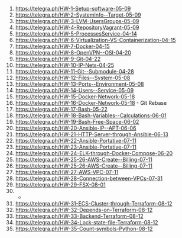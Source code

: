 1) https://telegra.ph/HW-1-Setup-software-05-09
2) https://telegra.ph/HW-2-SystemInfo--Target-05-09
3) https://telegra.ph/HW-3-LVM-UsersGroups-05-09
4) https://telegra.ph/HW-4-RepositoryVagrant-05-09
5) https://telegra.ph/HW-5-ProcessesService-04-14
6) https://telegra.ph/HW-6-Virtualization-VS-Containerization-04-15
7) https://telegra.ph/HW-7-Docker-04-15
8) https://telegra.ph/HW-8-OpenVPN--OSI-04-20
9) https://telegra.ph/HW-9-Git-04-22
10) https://telegra.ph/HW-10-IP-Nets-04-25
11) https://telegra.ph/HW-11-Git--Submodule-04-28
12) https://telegra.ph/HW-12-Files--System-05-08
13) https://telegra.ph/HW-13-Ports--Environment-05-08
14) https://telegra.ph/HW-14-Users--Service-05-09
15) https://telegra.ph/HW-15-Docker-Network-05-18
16) https://telegra.ph/HW-16-Docker-Network-05-18 - Git Rebase
17) https://telegra.ph/HW-17-Bash-05-22
18) https://telegra.ph/HW-18-Bash-Variables--Calculations-06-01
19) https://telegra.ph/HW-19-Bash-Free-Space-06-02
20) https://telegra.ph/HW-20-Ansible-IP--APT-06-06
21) https://telegra.ph/HW-21-HTTP-Server-through-Ansible-06-13
22) https://telegra.ph/HW-22-Ansible-Portative-07-11
23) https://telegra.ph/HW-23-Ansible-Portative-07-11
24) https://telegra.ph/HW-24-ELK-through-Docker-Compose-06-20
25) https://telegra.ph/HW-25-26-AWS-Create--Billing-07-11
26) https://telegra.ph/HW-25-26-AWS-Create--Billing-07-11
27) https://telegra.ph/HW-27-AWS-VPC-07-11
28) https://telegra.ph/HW-28-Connection-between-VPCs-07-31
29) https://telegra.ph/HW-29-FSX-08-01
30) -
31) https://telegra.ph/HW-31-ECS-Cluster-through-Terraform-08-12
32) https://telegra.ph/HW-32-Depends-on-Terraform-08-12
33) https://telegra.ph/HW-33-Backend-Terraform-08-12
34) https://telegra.ph/HW-34-Lock-state-file-Terraform-08-12
35) https://telegra.ph/HW-35-Count-symbols-Python-08-12
